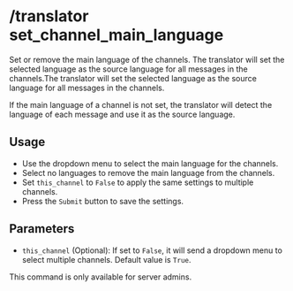 # /translator set_channel_main_language

Set or remove the main language of the channels. The translator will set the selected language as the source language for all messages in the channels.The translator will set the selected language as the source language for all messages in the channels.

If the main language of a channel is not set, the translator will detect the language of each message and use it as the source language.

## Usage

* Use the dropdown menu to select the main language for the channels.
* Select no languages to remove the main language from the channels.
* Set `this_channel` to `False` to apply the same settings to multiple channels.
* Press the `Submit` button to save the settings.

## Parameters

* `this_channel` (Optional): If set to `False`, it will send a dropdown menu to select multiple channels. Default value is `True`.

This command is only available for server admins.
